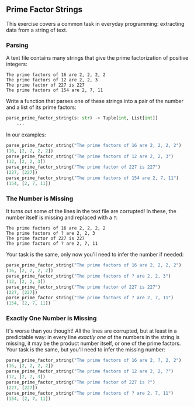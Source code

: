 ## Prime Factor Strings
This exercise covers a common task in everyday programming: extracting data from a string of text.

### Parsing
A text file contains many strings that give the prime factorization of positive integers:

```
The prime factors of 16 are 2, 2, 2, 2
The prime factors of 12 are 2, 2, 3
The prime factor of 227 is 227
The prime factors of 154 are 2, 7, 11
```

Write a function that parses one of these strings into a pair of the number and a list of its prime factors:

```python
parse_prime_factor_string(s: str) -> Tuple[int, List[int]]
    ...
```

In our examples:

```python
parse_prime_factor_string("The prime factors of 16 are 2, 2, 2, 2")
(16, [2, 2, 2, 2])
parse_prime_factor_string("The prime factors of 12 are 2, 2, 3")
(12, [2, 2, 3])
parse_prime_factor_string("The prime factor of 227 is 227")
(227, [227])
parse_prime_factor_string("The prime factors of 154 are 2, 7, 11")
(154, [2, 7, 11])
```

### The Number is Missing
It turns out some of the lines in the text file are corrupted! In these, the number itself is missing and replaced with a `?`:

```
The prime factors of 16 are 2, 2, 2, 2
The prime factors of ? are 2, 2, 3
The prime factor of 227 is 227
The prime factors of ? are 2, 7, 11
```

Your task is the same, only now you'll need to infer the number if needed:

```python
parse_prime_factor_string("The prime factors of 16 are 2, 2, 2, 2")
(16, [2, 2, 2, 2])
parse_prime_factor_string("The prime factors of ? are 2, 2, 3")
(12, [2, 2, 3])
parse_prime_factor_string("The prime factor of 227 is 227")
(227, [227])
parse_prime_factor_string("The prime factors of ? are 2, 7, 11")
(154, [2, 7, 11])
```

###  Exactly One Number is Missing
It's worse than you thought! *All* the lines are corrupted, but at least in a predictable way: in every line *exactly one* of the numbers in the string is missing, it may be the product number itself, or one of the prime factors. Your task is the same, but you'll need to infer the missing number:

```python
parse_prime_factor_string("The prime factors of 16 are 2, ?, 2, 2")
(16, [2, 2, 2, 2])
parse_prime_factor_string("The prime factors of 12 are 2, 2, ?")
(12, [2, 2, 3])
parse_prime_factor_string("The prime factor of 227 is ?")
(227, [227])
parse_prime_factor_string("The prime factors of ? are 2, 7, 11")
(154, [2, 7, 11])
```